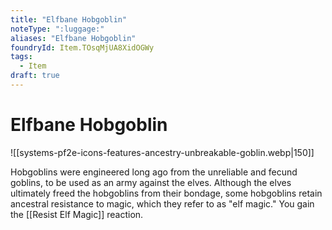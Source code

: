 ```yaml
---
title: "Elfbane Hobgoblin"
noteType: ":luggage:"
aliases: "Elfbane Hobgoblin"
foundryId: Item.TOsqMjUA8XidOGWy
tags:
  - Item
draft: true
---
```


# Elfbane Hobgoblin
![[systems-pf2e-icons-features-ancestry-unbreakable-goblin.webp|150]]

Hobgoblins were engineered long ago from the unreliable and fecund goblins, to be used as an army against the elves. Although the elves ultimately freed the hobgoblins from their bondage, some hobgoblins retain ancestral resistance to magic, which they refer to as "elf magic." You gain the [[Resist Elf Magic]] reaction.
